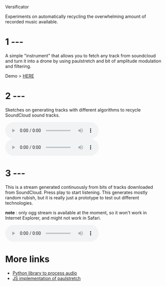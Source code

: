 <div class="container">
  <div class="title">Versificator</div>
  <div class="content"><p>Experiments on automatically recycling the overwhelming amount of recorded music available.</p>
<h1 id="1-">1 ---</h1>
<p>A simple &quot;instrument&quot; that allows you to fetch any track from soundcloud and turn it into a drone by using paulstretch and bit of amplitude modulation and filtering.</p>
<p>Demo &gt; <a href="http://sebpiq.github.io/paulstretch.js/examples/stretched-and-droned/dist/index.html">HERE</a></p>
<h1 id="2-">2 ---</h1>
<p>Sketches on generating tracks with different algorithms to recycle SoundCloud sound tracks.</p>
<audio controls="">
  <source data-src="/audio/versificator/sketch1.mp3" src="" type="audio/mpeg" />
  <source data-src="/audio/versificator/sketch1.ogg" src="" type="audio/ogg" />
  <em>Sorry, your browser doesn't support HTML5 audio.</em>
</audio>
<audio controls="">
  <source data-src="/audio/versificator/sketch2.mp3" src="" type="audio/mpeg" />
  <source data-src="/audio/versificator/sketch2.ogg" src="" type="audio/ogg" />
  <em>Sorry, your browser doesn't support HTML5 audio.</em>
</audio>


<h1 id="3-">3 ---</h1>
<p>This is a stream generated continuously from bits of tracks downloaded from SoundCloud. Press play to start listening.
  This generates mostly random rubish, but it is really just a prototype to test out different technologies.</p>
<p><strong>note</strong> : only ogg stream is available at the moment, so it won&#39;t work in Internet Explorer, and might not work in Safari.</p>
<audio controls="">
  <!--<source src="http://versificator.fm:8000/main" type="audio/mpeg" />-->
  <source data-src="http://versificator.fm:8000/main" type="audio/ogg" />
  <em>Sorry, your browser doesn't support HTML5 audio.</em>
</audio>


<h1 id="more-links">More links</h1>
<ul>
<li><a href="https://github.com/sebpiq/pychedelic">Python library to process audio</a></li>
<li><a href="https://github.com/sebpiq/paulstretch.js">JS implementation of paulstretch</a></li>
</ul>
</div>
</div>